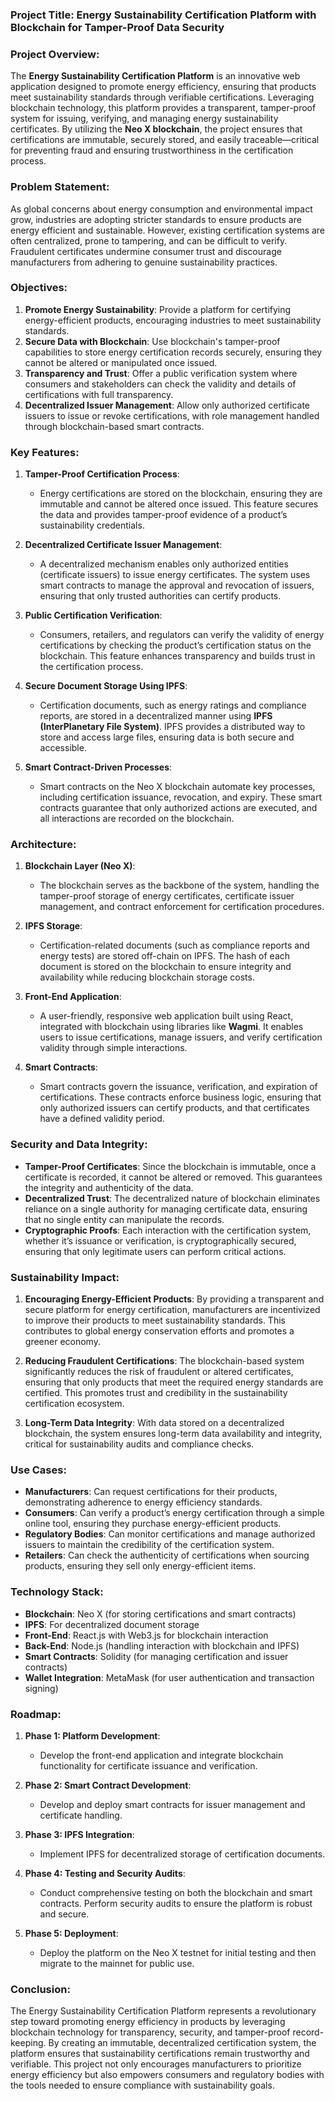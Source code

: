 ### Project Title: **Energy Sustainability Certification Platform with Blockchain for Tamper-Proof Data Security**

### Project Overview:
The **Energy Sustainability Certification Platform** is an innovative web application designed to promote energy efficiency, ensuring that products meet sustainability standards through verifiable certifications. Leveraging blockchain technology, this platform provides a transparent, tamper-proof system for issuing, verifying, and managing energy sustainability certificates. By utilizing the **Neo X blockchain**, the project ensures that certifications are immutable, securely stored, and easily traceable—critical for preventing fraud and ensuring trustworthiness in the certification process.

### Problem Statement:
As global concerns about energy consumption and environmental impact grow, industries are adopting stricter standards to ensure products are energy efficient and sustainable. However, existing certification systems are often centralized, prone to tampering, and can be difficult to verify. Fraudulent certificates undermine consumer trust and discourage manufacturers from adhering to genuine sustainability practices.

### Objectives:
1. **Promote Energy Sustainability**: Provide a platform for certifying energy-efficient products, encouraging industries to meet sustainability standards.
2. **Secure Data with Blockchain**: Use blockchain's tamper-proof capabilities to store energy certification records securely, ensuring they cannot be altered or manipulated once issued.
3. **Transparency and Trust**: Offer a public verification system where consumers and stakeholders can check the validity and details of certifications with full transparency.
4. **Decentralized Issuer Management**: Allow only authorized certificate issuers to issue or revoke certifications, with role management handled through blockchain-based smart contracts.

### Key Features:
1. **Tamper-Proof Certification Process**:
   - Energy certifications are stored on the blockchain, ensuring they are immutable and cannot be altered once issued. This feature secures the data and provides tamper-proof evidence of a product’s sustainability credentials.

2. **Decentralized Certificate Issuer Management**:
   - A decentralized mechanism enables only authorized entities (certificate issuers) to issue energy certificates. The system uses smart contracts to manage the approval and revocation of issuers, ensuring that only trusted authorities can certify products.
   
3. **Public Certification Verification**:
   - Consumers, retailers, and regulators can verify the validity of energy certifications by checking the product’s certification status on the blockchain. This feature enhances transparency and builds trust in the certification process.

4. **Secure Document Storage Using IPFS**:
   - Certification documents, such as energy ratings and compliance reports, are stored in a decentralized manner using **IPFS (InterPlanetary File System)**. IPFS provides a distributed way to store and access large files, ensuring data is both secure and accessible.

5. **Smart Contract-Driven Processes**:
   - Smart contracts on the Neo X blockchain automate key processes, including certification issuance, revocation, and expiry. These smart contracts guarantee that only authorized actions are executed, and all interactions are recorded on the blockchain.

### Architecture:
1. **Blockchain Layer (Neo X)**:
   - The blockchain serves as the backbone of the system, handling the tamper-proof storage of energy certificates, certificate issuer management, and contract enforcement for certification procedures.
   
2. **IPFS Storage**:
   - Certification-related documents (such as compliance reports and energy tests) are stored off-chain on IPFS. The hash of each document is stored on the blockchain to ensure integrity and availability while reducing blockchain storage costs.

3. **Front-End Application**:
   - A user-friendly, responsive web application built using React, integrated with blockchain using libraries like **Wagmi**. It enables users to issue certifications, manage issuers, and verify certification validity through simple interactions.

4. **Smart Contracts**:
   - Smart contracts govern the issuance, verification, and expiration of certifications. These contracts enforce business logic, ensuring that only authorized issuers can certify products, and that certificates have a defined validity period.

### Security and Data Integrity:
- **Tamper-Proof Certificates**: Since the blockchain is immutable, once a certificate is recorded, it cannot be altered or removed. This guarantees the integrity and authenticity of the data.
- **Decentralized Trust**: The decentralized nature of blockchain eliminates reliance on a single authority for managing certificate data, ensuring that no single entity can manipulate the records.
- **Cryptographic Proofs**: Each interaction with the certification system, whether it’s issuance or verification, is cryptographically secured, ensuring that only legitimate users can perform critical actions.

### Sustainability Impact:
1. **Encouraging Energy-Efficient Products**: By providing a transparent and secure platform for energy certification, manufacturers are incentivized to improve their products to meet sustainability standards. This contributes to global energy conservation efforts and promotes a greener economy.
   
2. **Reducing Fraudulent Certifications**: The blockchain-based system significantly reduces the risk of fraudulent or altered certificates, ensuring that only products that meet the required energy standards are certified. This promotes trust and credibility in the sustainability certification ecosystem.

3. **Long-Term Data Integrity**: With data stored on a decentralized blockchain, the system ensures long-term data availability and integrity, critical for sustainability audits and compliance checks.

### Use Cases:
- **Manufacturers**: Can request certifications for their products, demonstrating adherence to energy efficiency standards.
- **Consumers**: Can verify a product’s energy certification through a simple online tool, ensuring they purchase energy-efficient products.
- **Regulatory Bodies**: Can monitor certifications and manage authorized issuers to maintain the credibility of the certification system.
- **Retailers**: Can check the authenticity of certifications when sourcing products, ensuring they sell only energy-efficient items.

### Technology Stack:
- **Blockchain**: Neo X (for storing certifications and smart contracts)
- **IPFS**: For decentralized document storage
- **Front-End**: React.js with Web3.js for blockchain interaction
- **Back-End**: Node.js (handling interaction with blockchain and IPFS)
- **Smart Contracts**: Solidity (for managing certification and issuer contracts)
- **Wallet Integration**: MetaMask (for user authentication and transaction signing)

### Roadmap:
1. **Phase 1: Platform Development**:
   - Develop the front-end application and integrate blockchain functionality for certificate issuance and verification.
   
2. **Phase 2: Smart Contract Development**:
   - Develop and deploy smart contracts for issuer management and certificate handling.
   
3. **Phase 3: IPFS Integration**:
   - Implement IPFS for decentralized storage of certification documents.

4. **Phase 4: Testing and Security Audits**:
   - Conduct comprehensive testing on both the blockchain and smart contracts. Perform security audits to ensure the platform is robust and secure.

5. **Phase 5: Deployment**:
   - Deploy the platform on the Neo X testnet for initial testing and then migrate to the mainnet for public use.

### Conclusion:
The Energy Sustainability Certification Platform represents a revolutionary step toward promoting energy efficiency in products by leveraging blockchain technology for transparency, security, and tamper-proof record-keeping. By creating an immutable, decentralized certification system, the platform ensures that sustainability certifications remain trustworthy and verifiable. This project not only encourages manufacturers to prioritize energy efficiency but also empowers consumers and regulatory bodies with the tools needed to ensure compliance with sustainability goals.
